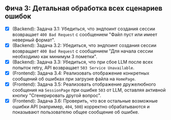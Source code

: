 ## Фича 3: Детальная обработка всех сценариев ошибок

- [x] (Backend): Задача 3.1: Убедиться, что эндпоинт создания сессии возвращает `400 Bad Request` с сообщением "Файл пуст или имеет неверный формат".
- [x] (Backend): Задача 3.2: Убедиться, что эндпоинт создания сессии возвращает `400 Bad Request` с сообщением "Для начала сессии необходимо как минимум 3 пометки".
- [x] (Backend): Задача 3.3: Убедиться, что при сбое LLM после всех попыток retry, API возвращает `503 Service Unavailable`.
- [x] (Frontend): Задача 3.4: Реализовать отображение конкретных сообщений об ошибках при загрузке файла на `HomePage`.
- [x] (Frontend): Задача 3.5: Реализовать отображение дружелюбного сообщения на `SessionPage` при ошибке `503` от LLM, оставляя активной кнопку "Сгенерировать другой вопрос".
- [x] (Frontend): Задача 3.6: Проверить, что все остальные возможные ошибки API (например, `404`, `500`) корректно обрабатываются и показывают пользователю общее сообщение об ошибке.